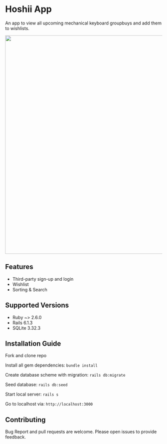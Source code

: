 # Hoshii App

An app to view all upcoming mechanical keyboard groupbuys and add them to wishlists. 

<p align="center"><img src="hoshii.gif" width="700px"/></p>


## Features

* Third-party sign-up and login
* Wishlist
* Sorting & Search 

## Supported Versions

* Ruby ~> 2.6.0
* Rails 6.1.3
* SQLite 3.32.3

## Installation Guide

Fork and clone repo

Install all gem dependencies: `bundle install`

Create database scheme with migration: `rails db:migrate`

Seed database: `rails db:seed`

Start local server: `rails s`

Go to localhost via: `http://localhost:3000`

## Contributing

Bug Report and pull requests are welcome. Please open issues to provide feedback.
